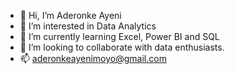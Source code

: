 - 👋 Hi, I’m Aderonke Ayeni
- 👀 I’m interested in Data Analytics
- 🌱 I’m currently learning Excel, Power BI and SQL
- 💞️ I’m looking to collaborate with data enthusiasts.
- 📫 aderonkeayenimoyo@gmail.com

<!---
Aderonkemo/Aderonkemo is a ✨ special ✨ repository because its `README.md` (this file) appears on your GitHub profile.
You can click the Preview link to take a look at your changes.
--->

